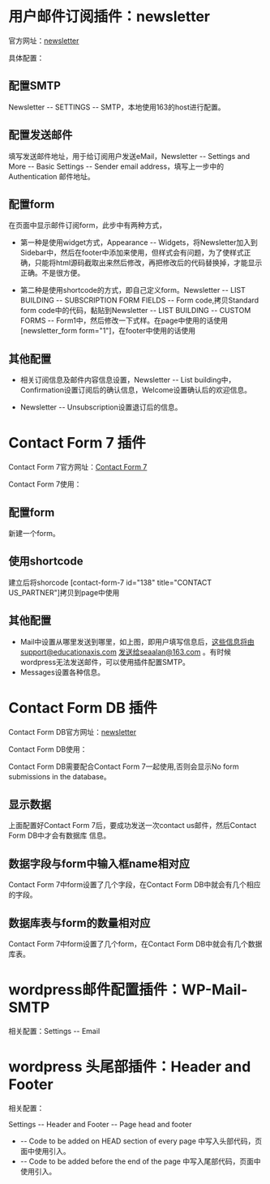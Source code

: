 

# 用户邮件订阅插件：newsletter

官方网址：[newsletter](http://www.thenewsletterplugin.com/)

具体配置：

## 配置SMTP

Newsletter -- SETTINGS -- SMTP，本地使用163的host进行配置。

## 配置发送邮件

填写发送邮件地址，用于给订阅用户发送eMail，Newsletter -- Settings and More -- Basic Settings -- Sender email address，填写上一步中的Authentication 邮件地址。

## 配置form

在页面中显示邮件订阅form，此步中有两种方式，

- 第一种是使用widget方式，Appearance -- Widgets，将Newsletter加入到Sidebar中，然后在footer中添加<?php get_sidebar(); ?>来使用，但样式会有问题，为了使样式正确，只能将html源码截取出来然后修改，再把修改后的代码替换掉<?php get_sidebar(); ?>，才能显示正确。不是很方便。

- 第二种是使用shortcode的方式，即自己定义form。Newsletter -- LIST BUILDING -- SUBSCRIPTION FORM FIELDS -- Form code,拷贝Standard form code中的代码，黏贴到Newsletter -- LIST BUILDING -- CUSTOM FORMS -- Form1中，然后修改一下式样。在page中使用的话使用[newsletter_form form="1"]，在footer中使用的话使用<?php echo do_shortcode("[newsletter_form form='1']"); ?>

## 其他配置

- 相关订阅信息及邮件内容信息设置，Newsletter -- List building中，Confirmation设置订阅后的确认信息，Welcome设置确认后的欢迎信息。

- Newsletter -- Unsubscription设置退订后的信息。

# Contact Form 7 插件

Contact Form 7官方网址：[Contact Form 7](http://contactform7.com/)

Contact Form 7使用：

## 配置form

新建一个form。

## 使用shortcode

建立后将shorcode [contact-form-7 id="138" title="CONTACT US_PARTNER"]拷贝到page中使用

## 其他配置

- Mail中设置从哪里发送到哪里，如上图，即用户填写信息后，这些信息将由support@educationaxis.com
发送给seaalan@163.com 。有时候wordpress无法发送邮件，可以使用插件配置SMTP。
- Messages设置各种信息。

# Contact Form DB 插件

Contact Form DB官方网址：[newsletter](http://cfdbplugin.com/)

Contact Form DB使用：

Contact Form DB需要配合Contact Form 7一起使用,否则会显示No form submissions in the database。

## 显示数据

上面配置好Contact Form 7后，要成功发送一次contact us邮件，然后Contact Form DB中才会有数据库
信息。

## 数据字段与form中输入框name相对应

Contact Form 7中form设置了几个字段，在Contact Form DB中就会有几个相应的字段。

## 数据库表与form的数量相对应

Contact Form 7中form设置了几个form，在Contact Form DB中就会有几个数据库表。

# wordpress邮件配置插件：WP-Mail-SMTP

相关配置：Settings -- Email

# wordpress 头尾部插件：Header and Footer

相关配置：

Settings -- Header and Footer -- Page head and footer

- -- Code to be added on HEAD section of every page 中写入头部代码，页面中使用<?php wp_head(); ?>引入。
- -- Code to be added before the end of the page 中写入尾部代码，页面中使用<?php wp_footer(); ?>引入。

